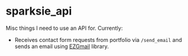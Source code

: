 # sparksie_api
Misc things I need to use an API for. Currently:

- Receives contact form requests from portfolio via `/send_email` and sends an email using [EZGmail](https://ezgmail.readthedocs.io/en/latest/) library.
